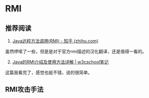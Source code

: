 # RMI

## 推荐阅读

1. [Java远程方法调用(RMI) - 知乎 (zhihu.com)](https://zhuanlan.zhihu.com/p/135360489)

虽然啰嗦了一些，但是是对于官方rmi描述的汉化翻译，还是值得一看的。

2. [Java的RMI介绍及使用方法详解 | w3cschool笔记](https://www.w3cschool.cn/article/30445887.html)

这篇我看完了，感觉也挺不错，说的很简单。

## RMI攻击手法

